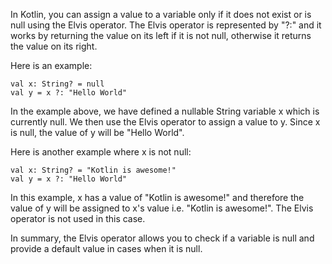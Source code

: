 In Kotlin, you can assign a value to a variable only if it does not exist or is null using the Elvis operator. The Elvis operator is represented by "?:" and it works by returning the value on its left if it is not null, otherwise it returns the value on its right.

Here is an example:

```
val x: String? = null
val y = x ?: "Hello World"
```

In the example above, we have defined a nullable String variable x which is currently null. We then use the Elvis operator to assign a value to y. Since x is null, the value of y will be "Hello World".

Here is another example where x is not null:

```
val x: String? = "Kotlin is awesome!"
val y = x ?: "Hello World"
```

In this example, x has a value of "Kotlin is awesome!" and therefore the value of y will be assigned to x's value i.e. "Kotlin is awesome!". The Elvis operator is not used in this case.

In summary, the Elvis operator allows you to check if a variable is null and provide a default value in cases when it is null.